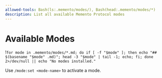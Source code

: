 ```yaml
---
allowed-tools: Bash(ls:.memento/modes/), Bash(head:.memento/modes/*)
description: List all available Memento Protocol modes
---
```

# Available Modes

!`for mode in .memento/modes/*.md; do if [ -f "$mode" ]; then echo "## $(basename "$mode" .md)"; head -3 "$mode" | tail -1; echo; fi; done 2>/dev/null || echo "No modes installed."`

Use `/mode:set <mode-name>` to activate a mode.